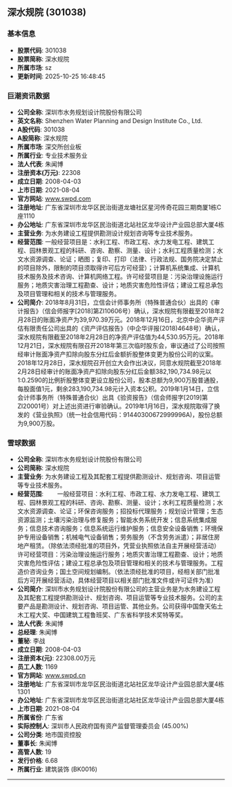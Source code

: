 ## 深水规院 (301038)

### 基本信息

- **股票代码**: 301038
- **股票简称**: 深水规院
- **所属市场**: sz
- **更新时间**: 2025-10-25 16:48:45

### 巨潮资讯数据

- **公司全称**: 深圳市水务规划设计院股份有限公司
- **英文名称**: Shenzhen Water Planning and Design Institute Co., Ltd.
- **A股代码**: 301038
- **A股简称**: 深水规院
- **所属市场**: 深交所创业板
- **所属行业**: 专业技术服务业
- **法人代表**: 朱闻博
- **注册资本(万元)**: 22308
- **成立日期**: 2008-04-03
- **上市日期**: 2021-08-04
- **官方网站**: www.swpd.com
- **注册地址**: 广东省深圳市龙华区民治街道龙塘社区星河传奇花园三期商厦1栋C座1110
- **办公地址**: 广东省深圳市龙华区民治街道北站社区龙华设计产业园总部大厦4栋
- **主营业务**: 为水务建设工程提供勘测设计规划咨询等专业技术服务。
- **经营范围**: 一般经营项目是：水利工程、市政工程、水力发电工程、建筑工程、园林景观工程的科研、咨询、勘察、测量、设计；水利工程质量检测；水文水资源调查、论证；晒图；复印、打印（法律、行政法规、国务院决定禁止的项目除外，限制的项目须取得许可后方可经营）；计算机系统集成、计算机技术服务及技术咨询、计算机网络工程。许可经营项目是：污染治理设施运行服务；地质灾害治理工程勘查、设计；地质灾害危险性评估；建设工程总承包及项目管理和相关的技术与管理服务。
- **公司简介**: 2018年8月31日，立信会计师事务所（特殊普通合伙）出具的《审计报告》（信会师报字[2018]第ZI10606号）确认，深水规院有限截至2018年2月28日的账面净资产为39,970.39万元。2018年12月16日，北京中企华资产评估有限责任公司出具的《资产评估报告》（中企华评报(2018)4648号）确认，深水规院有限截至2018年2月28日的净资产评估值为44,530.95万元。2018年12月21日，深水规院有限召开2018年第三次临时股东会，审议通过了公司按照经审计账面净资产扣除向股东分红后金额折股整体变更为股份公司的议案。2018年12月28日，深水规院召开创立大会作出决议，同意水规院截至2018年2月28日经审计的账面净资产扣除向股东分红后金额382,190,734.98元以1:0.2590的比例折股整体变更设立股份公司，股本总额为9,900万股普通股，每股面值1元，剩余283,190,734.98元计入资本公积。2019年1月14日，立信会计师事务所（特殊普通合伙）出具《验资报告》（信会师报字[2019]第ZI20001号）对上述出资进行审验确认。2019年1月16日，深水规院取得了换发的《营业执照》（统一社会信用代码：91440300672999996A)，股份总额为9,900万股。

### 雪球数据

- **公司全称**: 深圳市水务规划设计院股份有限公司
- **公司简称**: 深水规院
- **主营业务**: 为水务建设工程及其配套工程提供勘测设计、规划咨询、项目运管等专业技术服务。
- **经营范围**: 　　一般经营项目：水利工程、市政工程、水力发电工程、建筑工程、园林景观工程的科研、咨询、勘察、测量、设计；水利工程质量检测；水文水资源调查、论证；环保咨询服务；招投标代理服务；规划设计管理；生态资源监测；土壤污染治理与修复服务；智能水务系统开发；信息系统集成服务；信息技术咨询服务；信息系统运行维护服务；信息安全设备销售；环境保护专用设备销售；机械电气设备销售；劳务服务（不含劳务派遣）；非居住房地产租赁。（除依法须经批准的项目外，凭营业执照依法自主开展经营活动）许可经营项目：污染治理设施运行服务；地质灾害治理工程勘查、设计；地质灾害危险性评估；建设工程总承包及项目管理和相关的技术与管理服务。工程造价咨询业务；国土空间规划编制。（依法须经批准的项目，经相关部门批准后方可开展经营活动，具体经营项目以相关部门批准文件或许可证件为准）
- **公司简介**: 深圳市水务规划设计院股份有限公司的主营业务是为水务建设工程及其配套工程提供勘测设计、规划咨询、项目运管等专业技术服务。公司的主要产品是勘测设计、规划咨询、项目运管、其他业务。公司获得中国詹天佑土木工程大奖、中国建筑工程鲁班奖、广东省科学技术奖特等奖。
- **法人代表**: 朱闻博
- **总经理**: 朱闻博
- **董秘**: 李战
- **成立日期**: 2008-04-03
- **注册资本(元)**: 22308.00万元
- **员工人数**: 1169
- **官方网站**: www.swpd.cn
- **注册地址**: 广东省深圳市龙华区民治街道北站社区龙华设计产业园总部大厦4栋1301
- **办公地址**: 广东省深圳市龙华区民治街道北站社区龙华设计产业园总部大厦4栋
- **上市日期**: 2021-08-04
- **所属省份**: 广东省
- **实际控制人**: 深圳市人民政府国有资产监督管理委员会 (45.00%)
- **公司分类**: 地市国资控股
- **董事长**: 朱闻博
- **高管人数**: 19
- **发行价格**: 6.68
- **所属行业**: 建筑装饰 (BK0016)

---